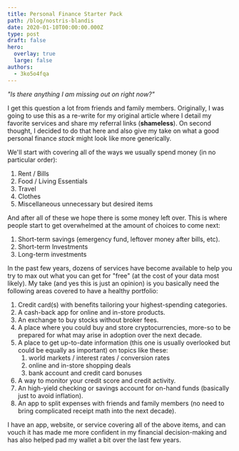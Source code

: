 ```yaml
---
title: Personal Finance Starter Pack
path: /blog/nostris-blandis
date: 2020-01-10T00:00:00.000Z
type: post
draft: false
hero:
  overlay: true
  large: false
authors:
  - 3ko5o4fqa
---
```

_"Is there anything I am missing out on right now?"_

I get this question a lot from friends and family members. Originally, I was going to use this as a re-write for my original article where I detail my favorite services and share my referral links (**shameless**). On second thought, I decided to do that here and also  give my take on what a good personal finance _stack_ might look like more generically.

We'll start with covering all of the ways we usually spend money (in no particular order):

1. Rent / Bills
2. Food / Living Essentials
3. Travel
4. Clothes
5. Miscellaneous unnecessary but desired items

And after all of these we hope there is some money left over. This is where people start to get overwhelmed at the amount of choices to come next:

1. Short-term savings (emergency fund, leftover money after bills, etc).
2. Short-term Investments
3. Long-term investments

In the past few years, dozens of services have become available to help you try to max out what you can get for "free" (at the cost of your data most likely). My take (and yes this is just an opinion) is you basically need the following areas covered to have a healthy portfolio:

1. Credit card(s) with benefits tailoring your highest-spending categories.
2. A cash-back app for online and in-store products.
3. An exchange to buy stocks without broker fees.
4. A place where you could buy and store cryptocurrencies, more-so to be prepared for what may arise in adoption over the next decade.
5. A place to get up-to-date information (this one is usually overlooked but could be equally as important) on topics like these:
   1. world markets / interest rates / conversion rates
   2. online and in-store shopping deals
   3. bank account and credit card bonuses
6. A way to monitor your credit score and credit activity.
7. An high-yield checking or savings account for on-hand funds (basically just to avoid inflation).
8. An app to split expenses with friends and family members (no need to bring complicated receipt math into the next decade).

I have an app, website, or service covering all of the above items, and can vouch it has made me more confident in my financial decision-making and has also helped pad my wallet a bit over the last few years.